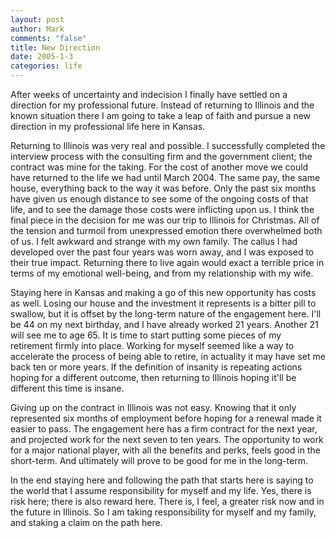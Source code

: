 ```yaml
--- 
layout: post
author: Mark
comments: "false"
title: New Direction
date: 2005-1-3
categories: life
---
```

After weeks of uncertainty and indecision I finally have settled on a direction for my professional future. Instead of returning to Illinois and the known situation there I am going to take a leap of faith and pursue a new direction in my professional life here in Kansas.

Returning to Illinois was very real and possible. I successfully completed the interview process with the consulting firm and the government client; the contract was mine for the taking. For the cost of another move we could have returned to the life we had until March 2004. The same pay, the same house, everything back to the way it was before. Only the past six months have given us enough distance to see some of the ongoing costs of that life, and to see the damage those costs were inflicting upon us. I think the final piece in the decision for me was our trip to Illinois for Christmas. All of the tension and turmoil from unexpressed emotion there overwhelmed both of us. I felt awkward and strange with my own family. The callus I had developed over the past four years was worn away, and I was exposed to their true impact. Returning there to live again would exact a terrible price in terms of my emotional well-being, and from my relationship with my wife.

Staying here in Kansas and making a go of this new opportunity has costs as well. Losing our house and the investment it represents is a bitter pill to swallow, but it is offset by the long-term nature of the engagement here. I'll be 44 on my next birthday, and I have already worked 21 years. Another 21 will see me to age 65. It is time to start putting some pieces of my retirement firmly into place. Working for myself seemed like a way to accelerate the process of being able to retire, in actuality it may have set me back ten or more years. If the definition of insanity is repeating actions hoping for a different outcome, then returning to Illinois hoping it'll be different this time is insane.

Giving up on the contract in Illinois was not easy. Knowing that it only represented six months of employment before hoping for a renewal made it easier to pass. The engagement here has a firm contract for the next year, and projected work for the next seven to ten years. The opportunity to work for a major national player, with all the benefits and perks, feels good in the short-term. And ultimately will prove to be good for me in the long-term.

In the end staying here and following the path that starts here is saying to the world that I assume responsibility for myself and my life. Yes, there is risk here; there is also reward here. There is, I feel, a greater risk now and in the future in Illinois. So I am taking responsibility for myself and my family, and staking a claim on the path here.

